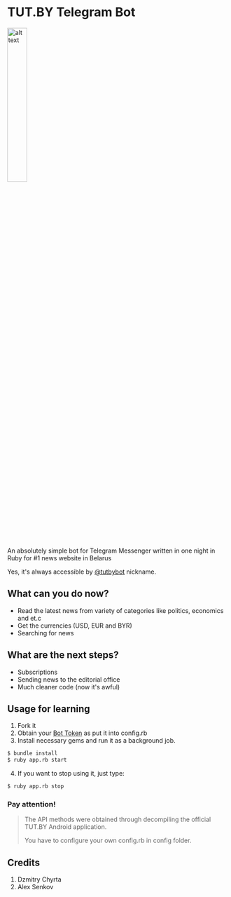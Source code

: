 # TUT.BY Telegram Bot

<img src="https://github.com/chyrta/TUTBYBot/blob/master/screenshot.png" alt="alt text" width="30%">

An absolutely simple bot for Telegram Messenger written in one night in Ruby for #1 news website in Belarus

Yes, it's always accessible by [@tutbybot] nickname.

## What can you do now?

  - Read the latest news from variety of categories like politics, economics and et.c
  - Get the currencies (USD, EUR and BYR)
  - Searching for news

## What are the next steps?

  - Subscriptions
  - Sending news to the editorial office
  - Much cleaner code (now it's awful)

## Usage for learning
1. Fork it
2. Obtain your [Bot Token] as put it into config.rb
3. Install necessary gems and run it as a background job.

```sh
$ bundle install
$ ruby app.rb start
```

4. If you want to stop using it, just type:

```sh
$ ruby app.rb stop
```

### Pay attention!
> The API methods were obtained through decompiling
> the official TUT.BY Android application.
>
> You have to configure your own config.rb in config folder.

[@tutbybot]: <http://telegram.me/tutbybot>
[Bot Token]: <http://telegram.me/botfather>

## Credits
1. Dzmitry Chyrta
2. Alex Senkov
